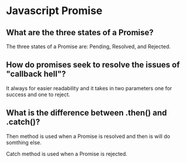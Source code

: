# Javascript Promise

## What are the three states of a Promise?

The three states of a Promise are: Pending, Resolved, and Rejected.

## How do promises seek to resolve the issues of "callback hell"?

It always for easier readability and it takes in two parameters one for success and one to reject.

## What is the difference between .then() and .catch()?

Then method is used when a Promise is resolved and then is will do somthing else.

Catch method is used when a Promise is rejected.